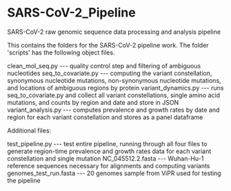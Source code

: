 # SARS-CoV-2_Pipeline
SARS-CoV-2 raw genomic sequence data processing and analysis pipeline

This contains the folders for the SARS-CoV-2 pipeline work. The folder 'scripts' has the following object files.

clean_mol_seq.py --- quality control step and filtering of ambiguous nucleotides
seq_to_covariate.py --- computing the variant constellation, synonymous nucleotide mutations, non-synonymous nucleotide mutations, and locations of ambiguous regions by protein
variant_dynamics.py --- runs seq_to_covariate.py and collect all variant constellations, single amino acid mutations, and counts by region and date and store in JSON
variant_analysis.py --- computes prevalence and growth rates by date and region for each variant constellation and stores as a panel dataframe

Additional files:

test_pipeline.py --- test entire pipeline, running through all four files to generate region-time prevalence and growth rates data for each variant constellation and single mutation
NC_045512.2.fasta --- Wuhan-Hu-1 reference sequences necessary for alignments and computing variants
genomes_test_run.fasta --- 20 genomes sample from ViPR used for testing the pipeline
